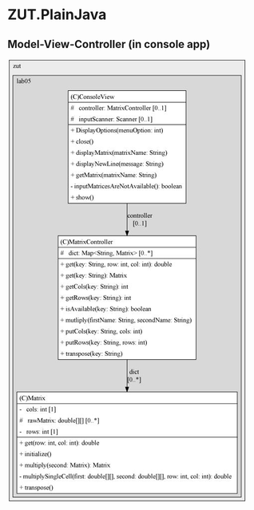 # ZUT.PlainJava

## Model-View-Controller (in console app)
![class_hierarchy](./class_hierarchy.jpg)
